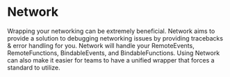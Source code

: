 # Network

Wrapping your networking can be extremely beneficial. Network aims to provide a solution to debugging networking issues by providing tracebacks & error handling for you. Network will handle your RemoteEvents, RemoteFunctions, BindableEvents, and BindableFunctions. Using Network can also make it easier for teams to have a unified wrapper that forces a standard to utilize.